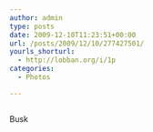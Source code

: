 ```yaml
---
author: admin
type: posts
date: 2009-12-10T11:23:51+00:00
url: /posts/2009/12/10/277427501/
yourls_shorturl:
  - http://lobban.org/i/1p
categories:
  - Photos

---
```

<div class="figure">
  <img src="http://andy.lobban.org/photo/1280/277427501/1/tumblr_kufozr5Tq01qzrl7b" alt="" />
</div>

Busk